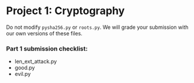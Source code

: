 # Project 1: Cryptography

Do not modify `pysha256.py` or `roots.py`. We will grade your submission with our own versions of these files.

### Part 1 submission checklist:
* len\_ext\_attack.py
* good.py
* evil.py
